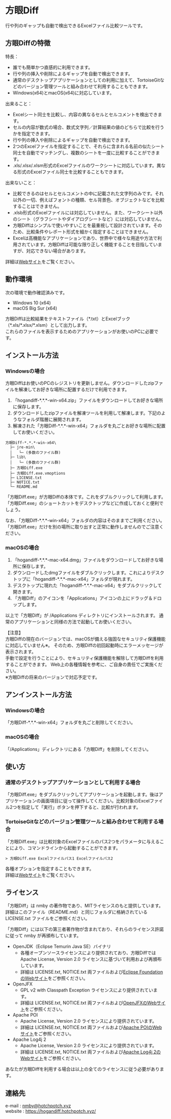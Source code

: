 # 方眼Diff

行や列のギャップも自動で検出できるExcelファイル比較ツールです。

## 方眼Diffの特徴

特長：

- 誰でも簡単かつ直感的に利用できます。
- 行や列の挿入や削除によるギャップを自動で検出できます。
- 通常のデスクトップアプリケーションとしての利用に加えて、TortoiseGitなどのバージョン管理ツールと組み合わせて利用することもできます。
- Windows(x64)とmacOS(x64)に対応しています。

出来ること：

- Excelシート同士を比較し、内容の異なるセルとセルコメントを検出できます。
- セルの内容が数式の場合、数式文字列／計算結果の値のどちらで比較を行うかを指定できます。
- 行や列の挿入や削除によるギャップを自動で検出できます。
- 2つのExcelファイルを指定することで、それらに含まれる名前の似たシート同士を自動でマッチングし、複数のシートを一度に比較することができます。
- .xls/.xlsx/.xlsm形式のExcelファイルのワークシートに対応しています。異なる形式のExcelファイル同士を比較することもできます。

出来ないこと：

- 比較できるのはセルとセルコメントの中に記載された文字列のみです。それ以外の一切、例えばフォントの種類、セル背景色、オブジェクトなどを比較することはできません。
- .xlsb形式のExcelファイルには対応していません。また、ワークシート以外のシート（グラフシートやダイアログシートなど）には対応していません。
- 方眼Diffはシンプルで使いやすいことを最重視して設計されています。そのため、比較条件やレポート形式を細かく指定することはできません。
- Excelは高機能なアプリケーションであり、世界中で様々な用途や方法で利用されています。方眼Diffは可能な限り正しく機能することを目指していますが、対応できない場合があります。

詳細は[Webサイト](https://hogandiff.hotchpotch.xyz/)をご覧ください。

## 動作環境

次の環境で動作確認済みです。

- Windows 10 (x64)
- macOS Big Sur (x64)

方眼Diffは比較結果をテキストファイル（\*.txt）とExcelブック（\*.xls/\*.xlsx/\*.xlsm）として出力します。  
これらのファイルを表示するためのアプリケーションがお使いのPCに必要です。

## インストール方法

### Windowsの場合

方眼Diffはお使いのPCのレジストリを更新しません。ダウンロードしたzipファイルを解凍してお好きな場所に配置するだけで利用できます。

1. 「hogandiff-\*.\*.\*-win-x64.zip」ファイルをダウンロードしてお好きな場所に保存します。
2. ダウンロードしたzipファイルを解凍ツールを利用して解凍します。下記のようなフォルダ階層に展開されます。
3. 解凍された「方眼Diff-\*.\*.\*-win-x64」フォルダを丸ごとお好きな場所に配置してお使いください。

```
方眼Diff-*.*.*-win-x64\
  ├─ jre-min\
  │   └─ (多数のファイル群)
  ├─ lib\
  │   └─ (多数のファイル群)
  ├─ 方眼Diff.exe
  ├─ 方眼Diff.exe.vmoptions
  ├─ LICENSE.txt
  ├─ NOTICE.txt
  └─ README.md
```

「方眼Diff.exe」が方眼Diffの本体です。これをダブルクリックして利用します。「方眼Diff.exe」のショートカットをデスクトップなどに作成しておくと便利でしょう。

なお、「方眼Diff-\*.\*.\*-win-x64」フォルダの内容はそのままでご利用ください。「方眼Diff.exe」だけを別の場所に取り出すと正常に動作しませんのでご注意ください。

### macOSの場合

1. 「hogandiff-\*.\*.\*-mac-x64.dmg」ファイルをダウンロードしてお好きな場所に保存します。
2. ダウンロードしたdmgファイルをダブルクリックします。これによりデスクトップに「hogandiff-\*.\*.\*-mac-x64」フォルダが現れます。
3. デスクトップに現れた「hogandiff-\*.\*.\*-mac-x64」をダブルクリックして開きます。
4. 「方眼Diff」のアイコンを「Applications」アイコンの上にドラッグ＆ドロップします。

以上で「方眼Diff」が /Applications ディレクトリにインストールされます。
通常のアプリケーションと同様の方法で起動してお使いください。

【注意】  
方眼Diffの現在のバージョンでは、macOSが備える強固なセキュリティ保護機能に対応していません※。
そのため、方眼Diffの初回起動時にエラーメッセージが表示されます。  
手動で設定を行うことにより、セキュリティ保護機能を解除して方眼Diffを利用することができます。
Web上の各種情報を参考に、ご自身の責任でご実施ください。  
※方眼Diffの将来のバージョンで対応予定です。

## アンインストール方法

### Windowsの場合

「方眼Diff-\*.\*.\*-win-x64」フォルダを丸ごと削除してください。

### macOSの場合

「/Applications」ディレクトリにある「方眼Diff」を削除してください。

## 使い方

### 通常のデスクトップアプリケーションとして利用する場合

「方眼Diff.exe」をダブルクリックしてアプリケーションを起動します。後はアプリケーションの画面項目に従って操作してください。比較対象のExcelファイル2つを指定して「実行」ボタンを押下すると、比較が行われます。

### TortoiseGitなどのバージョン管理ツールと組み合わせて利用する場合

「方眼Diff.exe」は比較対象のExcelファイルのパス2つをパラメータに与えることにより、コマンドラインから起動することができます。

```
> 方眼Diff.exe Excelファイルパス1 Excelファイルパス2
```

各種オプションを指定することもできます。  
詳細は[Webサイト](https://hogandiff.hotchpotch.xyz/)をご覧ください。

## ライセンス

「方眼Diff」は nmby の著作物であり、MITライセンスのもと提供しています。  
詳細はこのファイル（README.md）と同じフォルダに格納されている
LICENSE.txt ファイルをご参照ください。

「方眼Diff」には以下の第三者著作物が含まれており、それらのライセンス許諾に従って nmby が再頒布しています。

- OpenJDK（Eclipse Temurin Java SE）バイナリ
    - 各種オープンソースライセンスにより提供されており、方眼Diffでは Apache License, Version 2.0 ライセンスに基づいて利用および再頒布しています。
    - 詳細は LICENSE.txt, NOTICE.txt 両ファイルおよび[Eclipse FoundationのWebサイト](https://projects.eclipse.org/projects/adoptium)をご参照ください。
- OpenJFX
    - GPL v2 with Classpath Exception ライセンスにより提供されています。
    - 詳細は LICENSE.txt, NOTICE.txt 両ファイルおよび[OpenJFXのWebサイト](https://openjfx.io/)をご参照ください。
- Apache POI
    - Apache License, Version 2.0 ライセンスにより提供されています。
    - 詳細は LICENSE.txt, NOTICE.txt 両ファイルおよび[Apache POIのWebサイト](https://poi.apache.org/)をご参照ください。
- Apache Log4j 2
    - Apache License, Version 2.0 ライセンスにより提供されています。
    - 詳細は LICENSE.txt, NOTICE.txt 両ファイルおよび[Apache Log4j 2のWebサイト](https://logging.apache.org/log4j/2.x/license.html)をご参照ください。

あなたが方眼Diffを利用する場合は以上の全てのライセンスに従う必要があります。

## 連絡先

e-mail  : nmby@hotchpotch.xyz  
website : https://hogandiff.hotchpotch.xyz/

